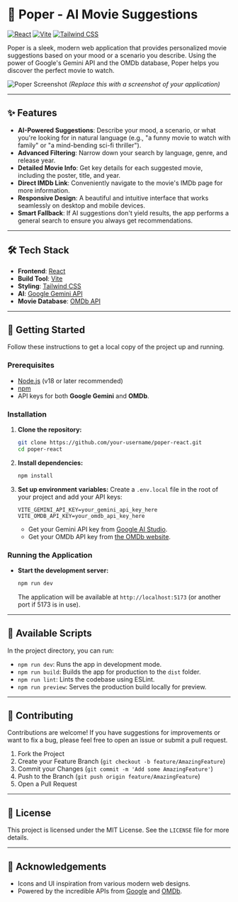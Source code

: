 # 🍿 Poper - AI Movie Suggestions

[![React](https://img.shields.io/badge/React-19-blue?logo=react)](https://react.dev/)
[![Vite](https://img.shields.io/badge/Vite-5-purple?logo=vite)](https://vitejs.dev/)
[![Tailwind CSS](https://img.shields.io/badge/Tailwind_CSS-3-cyan?logo=tailwindcss)](https://tailwindcss.com/)

Poper is a sleek, modern web application that provides personalized movie suggestions based on your mood or a scenario you describe. Using the power of Google's Gemini API and the OMDb database, Poper helps you discover the perfect movie to watch.

![Poper Screenshot](https://i.imgur.com/YOUR_SCREENSHOT_URL.png) 
*(Replace this with a screenshot of your application)*

---

## ✨ Features

- **AI-Powered Suggestions**: Describe your mood, a scenario, or what you're looking for in natural language (e.g., "a funny movie to watch with family" or "a mind-bending sci-fi thriller").
- **Advanced Filtering**: Narrow down your search by language, genre, and release year.
- **Detailed Movie Info**: Get key details for each suggested movie, including the poster, title, and year.
- **Direct IMDb Link**: Conveniently navigate to the movie's IMDb page for more information.
- **Responsive Design**: A beautiful and intuitive interface that works seamlessly on desktop and mobile devices.
- **Smart Fallback**: If AI suggestions don't yield results, the app performs a general search to ensure you always get recommendations.

---

## 🛠️ Tech Stack

- **Frontend**: [React](https://react.dev/)
- **Build Tool**: [Vite](https://vitejs.dev/)
- **Styling**: [Tailwind CSS](https://tailwindcss.com/)
- **AI**: [Google Gemini API](https://ai.google.dev/)
- **Movie Database**: [OMDb API](https://www.omdbapi.com/)

---

## 🚀 Getting Started

Follow these instructions to get a local copy of the project up and running.

### Prerequisites

- [Node.js](https://nodejs.org/en) (v18 or later recommended)
- [npm](https://www.npmjs.com/)
- API keys for both **Google Gemini** and **OMDb**.

### Installation

1.  **Clone the repository:**
    ```sh
    git clone https://github.com/your-username/poper-react.git
    cd poper-react
    ```

2.  **Install dependencies:**
    ```sh
    npm install
    ```

3.  **Set up environment variables:**
    Create a `.env.local` file in the root of your project and add your API keys:
    ```env
    VITE_GEMINI_API_KEY=your_gemini_api_key_here
    VITE_OMDB_API_KEY=your_omdb_api_key_here
    ```
    - Get your Gemini API key from [Google AI Studio](https://makersuite.google.com/app/apikey).
    - Get your OMDb API key from [the OMDb website](https://www.omdbapi.com/apikey.aspx).

### Running the Application

- **Start the development server:**
  ```sh
  npm run dev
  ```
  The application will be available at `http://localhost:5173` (or another port if 5173 is in use).

---

## 📜 Available Scripts

In the project directory, you can run:

- `npm run dev`: Runs the app in development mode.
- `npm run build`: Builds the app for production to the `dist` folder.
- `npm run lint`: Lints the codebase using ESLint.
- `npm run preview`: Serves the production build locally for preview.

---

## 🤝 Contributing

Contributions are welcome! If you have suggestions for improvements or want to fix a bug, please feel free to open an issue or submit a pull request.

1.  Fork the Project
2.  Create your Feature Branch (`git checkout -b feature/AmazingFeature`)
3.  Commit your Changes (`git commit -m 'Add some AmazingFeature'`)
4.  Push to the Branch (`git push origin feature/AmazingFeature`)
5.  Open a Pull Request

---

## 📄 License

This project is licensed under the MIT License. See the `LICENSE` file for more details.

---

## 🙏 Acknowledgements

- Icons and UI inspiration from various modern web designs.
- Powered by the incredible APIs from [Google](https://ai.google.dev/) and [OMDb](https://www.omdbapi.com/).
